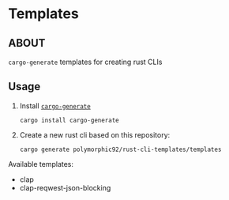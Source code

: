 # Templates

## ABOUT

`cargo-generate` templates for creating rust CLIs

## Usage

1. Install [`cargo-generate`](https://github.com/cargo-generate/cargo-generate#installation)

   ```shell
   cargo install cargo-generate
   ```

2. Create a new rust cli based on this repository:

   ```shell
   cargo generate polymorphic92/rust-cli-templates/templates
   ```

Available templates:

* clap
* clap-reqwest-json-blocking
